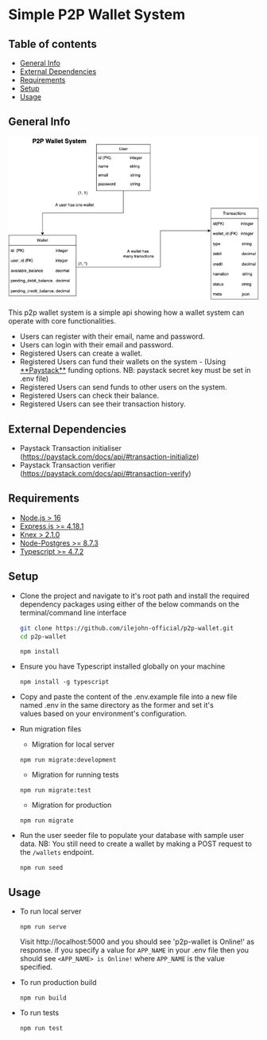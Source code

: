 # Simple P2P Wallet System

## Table of contents

- [General Info](#general-info)
- [External Dependencies](#external-dependencies)
- [Requirements](#requirements)
- [Setup](#setup)
- [Usage](#usage)

## General Info

![DB UML Image](https://raw.githubusercontent.com/ilejohn-official/p2p-wallet/master/DB_UML.png)

This p2p wallet system is a simple api showing how a wallet system can operate with core functionalities.

- Users can register with their email, name and password.
- Users can login with their email and password.
- Registered Users can create a wallet.
- Registered Users can fund their wallets on the system - (Using [\*\*Paystack\*\*](https://paystack.com/docs/api/) funding options. NB: paystack secret key must be set in .env file)
- Registered Users can send funds to other users on the system.
- Registered Users can check their balance.
- Registered Users can see their transaction history.

## External Dependencies

- Paystack Transaction initialiser (https://paystack.com/docs/api/#transaction-initialize)
- Paystack Transaction verifier (https://paystack.com/docs/api/#transaction-verify)

## Requirements

- [Node.js > 16](https://nodejs.org "Node Js")
- [Express.js >= 4.18.1](https://www.npmjs.com/package/express "Express JS")
- [Knex > 2.1.0](https://knexjs.org/ "Knex.js")
- [Node-Postgres >= 8.7.3](https://www.npmjs.com/package/pg "node-postgres")
- [Typescript >= 4.7.2](https://www.npmjs.com/package/typescript "typescript")

## Setup

- Clone the project and navigate to it's root path and install the required dependency packages using either of the below commands on the terminal/command line interface

  ```bash
  git clone https://github.com/ilejohn-official/p2p-wallet.git
  cd p2p-wallet
  ```

  ```
  npm install
  ```

- Ensure you have Typescript installed globally on your machine

  ```
  npm install -g typescript
  ```

- Copy and paste the content of the .env.example file into a new file named .env in the same directory as the former and set it's  
  values based on your environment's configuration.

- Run migration files

  - Migration for local server

  ```
  npm run migrate:development
  ```

  - Migration for running tests

  ```
  npm run migrate:test
  ```

  - Migration for production

  ```
  npm run migrate
  ```

- Run the user seeder file to populate your database with sample user data. NB: You still need to create a wallet by making a POST request to the `/wallets` endpoint.

  ```
  npm run seed
  ```

## Usage

- To run local server

  ```
  npm run serve
  ```

  Visit http://localhost:5000 and you should see 'p2p-wallet is Online!' as response. if you specify a value for `APP_NAME` in your .env file then you should see `<APP_NAME> is Online!` where `APP_NAME` is the value specified.

- To run production build

  ```
  npm run build
  ```

- To run tests

  ```
  npm run test
  ```
